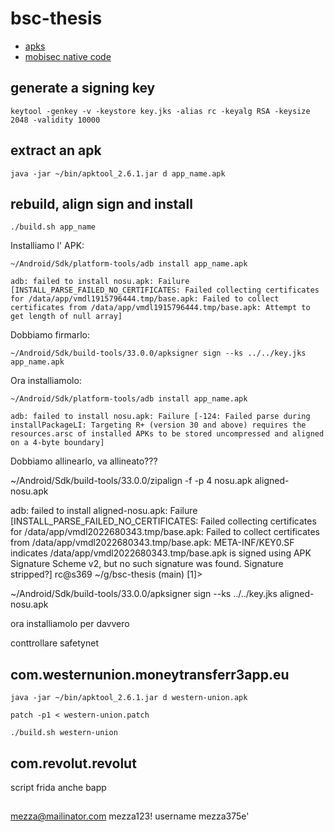 # bsc-thesis
+ [apks](https://drive.google.com/drive/folders/1_T9COrPe95sVOy7lEoF2vNb01mbXYRrZ?usp=sharing)
+ [mobisec native code](https://docs.google.com/presentation/d/14nid9QJrSRUd4T_48KZMhWqKT_UdLg7EM-RH0HFQYdM/edit#slide=id.g42ed32a0b4_0_0)

## generate a signing key
`keytool -genkey -v -keystore key.jks -alias rc -keyalg RSA -keysize 2048 -validity 10000`

## extract an apk

`java -jar ~/bin/apktool_2.6.1.jar d app_name.apk`


## rebuild, align sign and install

`./build.sh app_name`



Installiamo l' APK: 

`~/Android/Sdk/platform-tools/adb install app_name.apk`

```
adb: failed to install nosu.apk: Failure [INSTALL_PARSE_FAILED_NO_CERTIFICATES: Failed collecting certificates for /data/app/vmdl1915796444.tmp/base.apk: Failed to collect certificates from /data/app/vmdl1915796444.tmp/base.apk: Attempt to get length of null array]
```

Dobbiamo firmarlo:

`~/Android/Sdk/build-tools/33.0.0/apksigner sign --ks ../../key.jks  app_name.apk`

Ora installiamolo: 

`~/Android/Sdk/platform-tools/adb install app_name.apk`

```
adb: failed to install nosu.apk: Failure [-124: Failed parse during installPackageLI: Targeting R+ (version 30 and above) requires the resources.arsc of installed APKs to be stored uncompressed and aligned on a 4-byte boundary]
```

Dobbiamo allinearlo, 
va allineato???

~/Android/Sdk/build-tools/33.0.0/zipalign -f -p 4 nosu.apk  aligned-nosu.apk

adb: failed to install aligned-nosu.apk: Failure [INSTALL_PARSE_FAILED_NO_CERTIFICATES: Failed collecting certificates for /data/app/vmdl2022680343.tmp/base.apk: Failed to collect certificates from /data/app/vmdl2022680343.tmp/base.apk: META-INF/KEY0.SF indicates /data/app/vmdl2022680343.tmp/base.apk is signed using APK Signature Scheme v2, but no such signature was found. Signature stripped?]
rc@s369 ~/g/bsc-thesis (main) [1]>

 ~/Android/Sdk/build-tools/33.0.0/apksigner sign --ks ../../key.jks  aligned-nosu.apk

ora installiamolo per davvero



conttrollare safetynet



## com.westernunion.moneytransferr3app.eu

`java -jar ~/bin/apktool_2.6.1.jar d western-union.apk`

`patch -p1 < western-union.patch`

`./build.sh western-union`


## com.revolut.revolut

script frida anche bapp


##


mezza@mailinator.com
mezza123!
username mezza375e'